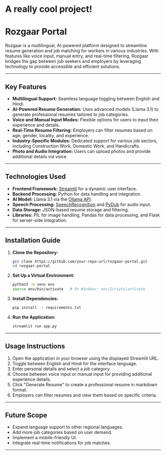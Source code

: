 # A really cool project!

# Rozgaar Portal

Rozgaar is a multilingual, AI-powered platform designed to streamline resume generation and job matching for workers in various industries. With features like voice input, manual entry, and real-time filtering, Rozgaar bridges the gap between job seekers and employers by leveraging technology to provide accessible and efficient solutions.

---

## Key Features

- **Multilingual Support:** Seamless language toggling between English and Hindi.
- **AI-Powered Resume Generation:** Uses advanced models (Llama 3.1) to generate professional resumes tailored to job categories.
- **Voice and Manual Input Modes:** Flexible options for users to input their experience and details.
- **Real-Time Resume Filtering:** Employers can filter resumes based on age, gender, locality, and experience.
- **Industry-Specific Modules:** Dedicated support for various job sectors, including Construction Work, Domestic Work, and Handicrafts.
- **Photo and Audio Integration:** Users can upload photos and provide additional details via voice.

---

## Technologies Used

- **Frontend Framework:** [Streamlit](https://streamlit.io/) for a dynamic user interface.
- **Backend Processing:** Python for data handling and integration.
- **AI Model:** Llama 3.1 via the [Ollama API](https://ollama.ai/).
- **Speech Processing:** [SpeechRecognition](https://pypi.org/project/SpeechRecognition/) and [PyDub](https://pypi.org/project/pydub/) for audio input.
- **Data Storage:** JSON-based resume storage and filtering.
- **Libraries:** PIL for image handling, Pandas for data processing, and Flask for server-side integration.

---

## Installation Guide

1. **Clone the Repository:**
   ```bash
   git clone https://github.com/your-repo-url/rozgaar-portal.git
   cd rozgaar-portal
   ```

2. **Set Up a Virtual Environment:**
   ```bash
   python3 -m venv env
   source env/bin/activate   # On Windows: env\Scripts\activate
   ```

3. **Install Dependencies:**
   ```bash
   pip install -r requirements.txt
   ```

4. **Run the Application:**
   ```bash
   streamlit run app.py
   ```

---

## Usage Instructions

1. Open the application in your browser using the displayed Streamlit URL.
2. Toggle between English and Hindi for the interface language.
3. Enter personal details and select a job category.
4. Choose between voice input or manual input for providing additional experience details.
5. Click "Generate Resume" to create a professional resume in markdown format.
6. Employers can filter resumes and view them based on specific criteria.

---



## Future Scope

- Expand language support to other regional languages.
- Add more job categories based on user demand.
- Implement a mobile-friendly UI.
- Integrate real-time notifications for job matches.

---

